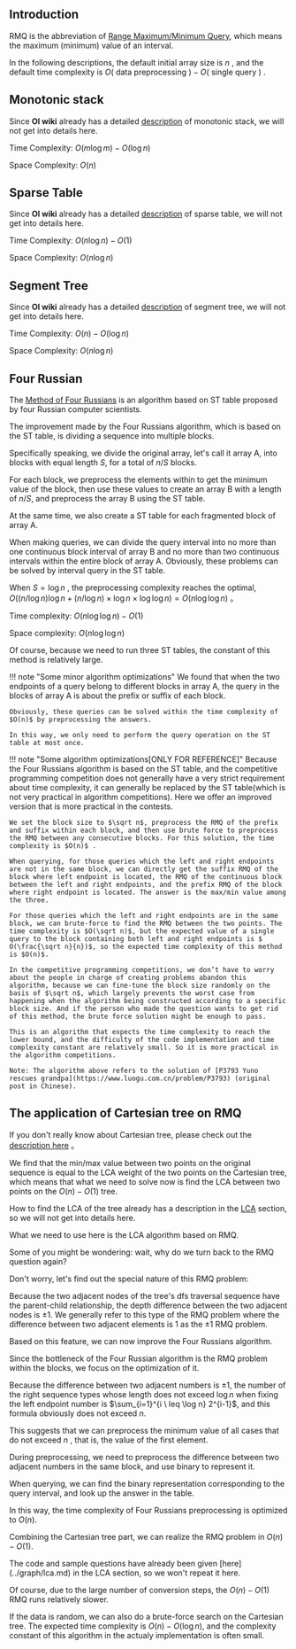 ## Introduction

RMQ is the abbreviation of [Range Maximum/Minimum Query](https://en.wikipedia.org/wiki/Range_minimum_query), which means the maximum (minimum) value of an interval.

In the following descriptions, the default initial array size is $n$ , and the default time complexity is $O($ data preprocessing $)-O($ single query $)$ .

## Monotonic stack

Since **OI wiki** already has a detailed [description](../ds/monotonous-stack.md) of monotonic stack, we will not get into details here.

Time Complexity: $O(m\log m)-O(\log n)$ 

Space Complexity: $O(n)$ 

## Sparse Table

Since **OI wiki** already has a detailed [description](../ds/sparse-table.md) of sparse table, we will not get into details here.

Time Complexity: $O(n\log n)-O(1)$ 

Space Complexity: $O(n\log n)$ 

## Segment Tree

Since **OI wiki** already has a detailed [description](../ds/seg.md) of segment tree, we will not get into details here.

Time Complexity: $O(n)-O(\log n)$ 

Space Complexity: $O(n\log n)$ 

## Four Russian

The [Method of Four Russians](https://en.wikipedia.org/wiki/Method_of_Four_Russians) is an algorithm based on ST table proposed by four Russian computer scientists.

The improvement made by the Four Russians algorithm, which is based on the ST table, is dividing a sequence into multiple blocks.

Specifically speaking, we divide the original array, let's call it array A, into blocks with equal length $S$, for a total of $n/S$ blocks.

For each block, we preprocess the elements within to get the minimum value of the block, then use these values to create an array B with a length of $n/S$, and preprocess the array B using the ST table.

At the same time, we also create a ST table for each fragmented block of array A.

When making queries, we can divide the query interval into no more than one continuous block interval of array B and no more than two continuous intervals within the entire block of array A. Obviously, these problems can be solved by interval query in the ST table.

When $S=\log n$ , the preprocessing complexity reaches the optimal, $O((n / \log n)\log n+(n / \log n)\times\log n\times\log \log n)=O(n\log \log n)$ 。

Time complexity: $O(n\log \log n)-O(1)$ 

Space complexity: $O(n\log \log n)$ 

Of course, because we need to run three ST tables, the constant of this method is relatively large.

!!! note "Some minor algorithm optimizations"
    We found that when the two endpoints of a query belong to different blocks in array A, the query in the blocks of array A is about the prefix or suffix of each block.

    Obviously, these queries can be solved within the time complexity of $O(n)$ by preprocessing the answers.

    In this way, we only need to perform the query operation on the ST table at most once.

!!! note "Some algorithm optimizations[ONLY FOR REFERENCE]"
    Because the Four Russians algorithm is based on the ST table, and the competitive programming competition does not generally have a very strict requirement about time complexity, it can generally be replaced by the ST table(which is not very practical in algorithm competitions). Here we offer an improved version that is more practical in the contests.

    We set the block size to $\sqrt n$, preprocess the RMQ of the prefix and suffix within each block, and then use brute force to preprocess the RMQ between any consecutive blocks. For this solution, the time complexity is $O(n)$ .

    When querying, for those queries which the left and right endpoints are not in the same block, we can directly get the suffix RMQ of the block where left endpoint is located, the RMQ of the continuous block between the left and right endpoints, and the prefix RMQ of the block where right endpoint is located. The answer is the max/min value among the three.
    
    For those queries which the left and right endpoints are in the same block, we can brute-force to find the RMQ between the two points. The time complexity is $O(\sqrt n)$, but the expected value of a single query to the block containing both left and right endpoints is $ O(\frac{\sqrt n}{n})$, so the expected time complexity of this method is $O(n)$.

    In the competitive programming competitions, we don’t have to worry about the people in charge of creating problems abandon this algorithm, because we can fine-tune the block size randomly on the basis of $\sqrt n$, which largely prevents the worst case from happening when the algorithm being constructed according to a specific block size. And if the person who made the question wants to get rid of this method, the brute force solution might be enough to pass.

    This is an algorithm that expects the time complexity to reach the lower bound, and the difficulty of the code implementation and time complexity constant are relatively small. So it is more practical in the algorithm competitions.

    Note: The algorithm above refers to the solution of [P3793 Yuno rescues grandpa](https://www.luogu.com.cn/problem/P3793) (original post in Chinese).

## The application of Cartesian tree on RMQ

If you don't really know about Cartesian tree, please check out the [description here](../ds/cartesian-tree.md) 。

We find that the min/max value between two points on the original sequence is equal to the LCA weight of the two points on the Cartesian tree, which means that what we need to solve now is find the LCA between two points on the $O(n)-O(1)$ tree.

How to find the LCA of the tree already has a description in the [LCA](../graph/lca.md) section, so we will not get into details here.

What we need to use here is the LCA algorithm based on RMQ.

Some of you might be wondering: wait, why do we turn back to the RMQ question again?

Don't worry, let's find out the special nature of this RMQ problem:

Because the two adjacent nodes of the tree's dfs traversal sequence have the parent-child relationship, the depth difference between the two adjacent nodes is $\pm 1$. We generally refer to this type of the RMQ problem where the difference between two adjacent elements is 1 as the $\pm 1$ RMQ problem.

Based on this feature, we can now improve the Four Russians algorithm.

Since the bottleneck of the Four Russian algorithm is the RMQ problem within the blocks, we focus on the optimization of it.

Because the difference between two adjacent numbers is $\pm 1$, the number of the right sequence types whose length does not exceed $\log n$ when fixing the left endpoint number is $\sum_{i=1}^{i \ leq \log n} 2^{i-1}$, and this formula obviously does not exceed $n$.

This suggests that we can preprocess the minimum value of all cases that do not exceed $n$ , that is, the value of the first element.

During preprocessing, we need to preprocess the difference between two adjacent numbers in the same block, and use binary to represent it.

When querying, we can find the binary representation corresponding to the query interval, and look up the answer in the table.

In this way, the time complexity of Four Russians preprocessing is optimized to $O(n)$.

Combining the Cartesian tree part, we can realize the RMQ problem in $O(n)-O(1)$.

The code and sample questions have already been given [here] (../graph/lca.md) in the LCA section, so we won't repeat it here.

Of course, due to the large number of conversion steps, the $O(n)-O(1)$ RMQ runs relatively slower.

If the data is random, we can also do a brute-force search on the Cartesian tree. The expected time complexity is $O(n)-O(\log n)$, and the complexity constant of this algorithm in the actualy implementation is often small.

